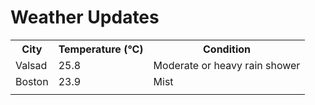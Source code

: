 # Weather Updates

<!-- WEATHER-UPDATE-START -->
<table><tr><th>City</th><th>Temperature (°C)</th><th>Condition</th></tr><tr><td>Valsad</td><td>25.8</td><td>Moderate or heavy rain shower</td></tr><tr><td>Boston</td><td>23.9</td><td>Mist</td></tr><tr><td></td><td></td><td></td></tr></table>
<!-- WEATHER-UPDATE-END -->
